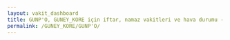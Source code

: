 ```yaml
---
layout: vakit_dashboard
title: GUNP'O, GUNEY_KORE için iftar, namaz vakitleri ve hava durumu - ilçe/eyalet seç
permalink: /GUNEY_KORE/GUNP'O/
---
```


<script type="text/javascript">
  var GLOBAL_COUNTRY = 'GUNEY_KORE';
  var GLOBAL_CITY = 'GUNP'O';
  var GLOBAL_STATE = '';
  var lat = 72;
  var lon = 21;
</script>
